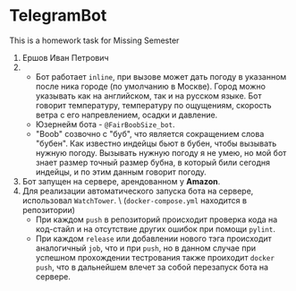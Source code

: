 # TelegramBot
This is a homework task for Missing Semester

1. Ершов Иван Петрович
2. * Бот работает `inline`, при вызове может дать погоду в указанном после ника городе (по умолчанию в Москве). Город можно указывать как на английском, так и на русском языке. Бот говорит температуру, температуру по ощущениям, скорость ветра с его напревлением, осадки и давление.
   * Юзернейм бота - `@FairBoobSize_bot`.
   * "Boob" созвочно с "буб", что является сокращением слова "бубен". Как известно индейцы бьют в бубен, чтобы вызывать нужную погоду. Вызывать нужную погоду я не       умею, но мой бот знает размер точный размер бубна, в который били сегодня индейцы, и по этим данным говорит погоду.
3. Бот запущен на сервере, арендованном у **Amazon**.
4. Для реализации автоматического запуска бота на сервере, использовал `WatchTower`. \ 
   (`docker-compose.yml` находится в репозитории)
   - При каждом `push` в репозиторий происходит проверка кода на код-стайл и на отсутствие других ошибок при помощи `pylint`. 
   - При каждом `release` или добавлении нового тэга происходит аналогичный `job`, что и при `push`, но в данном случае при успешном прохождении тестрования также проиходит `docker push`, что в дальнейшем влечет за собой перезапуск бота на сервере.
